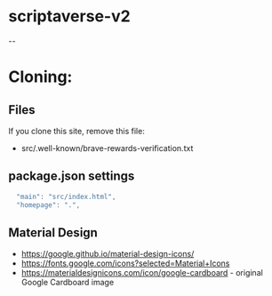 # scriptaverse-v2
--

# Cloning:

## Files

If you clone this site, remove this file:

* src/.well-known/brave-rewards-verification.txt

## package.json settings

```js
  "main": "src/index.html",
  "homepage": ".",
```

## Material Design

* https://google.github.io/material-design-icons/
* https://fonts.google.com/icons?selected=Material+Icons
* https://materialdesignicons.com/icon/google-cardboard - original Google Cardboard image






